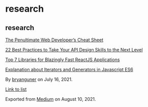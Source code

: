 research
========

research
--------

[The Penultimate Web Developer’s Cheat Sheet](https://medium.com/p/a02a423139a4)

[22 Best Practices to Take Your API Design Skills to the Next Level](https://medium.com/p/65569b200b9)

[Top 7 Libraries for Blazingly Fast ReactJS Applications](https://medium.com/p/c0069e87c8b7)

[Explanation about Iterators and Generators in Javascript ES6](https://medium.com/p/f7e669cbe96e)

By <a href="https://medium.com/@bryanguner" class="p-author h-card">bryanguner</a> on July 16, 2021.

[Link to list](https://medium.com/@bryanguner/list/e07ba726e9c0)

Exported from [Medium](https://medium.com) on August 10, 2021.

